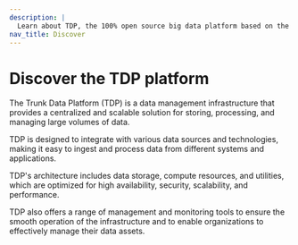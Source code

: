 ```yaml
---
description: |
  Learn about TDP, the 100% open source big data platform based on the Hadoop ecosystem.
nav_title: Discover
---
```


# Discover the TDP platform

The Trunk Data Platform (TDP) is a data management infrastructure that provides a centralized and scalable solution for storing, processing, and managing large volumes of data.

TDP is designed to integrate with various data sources and technologies, making it easy to ingest and process data from different systems and applications. 

TDP's architecture includes data storage, compute resources, and utilities, which are optimized for high availability, security, scalability, and performance.

TDP also offers a range of management and monitoring tools to ensure the smooth operation of the infrastructure and to enable organizations to effectively manage their data assets.
